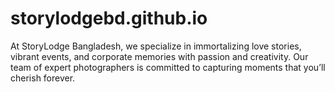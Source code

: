 # storylodgebd.github.io
At StoryLodge Bangladesh, we specialize in immortalizing love stories, vibrant events, and corporate memories with passion and creativity. Our team of expert photographers is committed to capturing moments that you’ll cherish forever.
